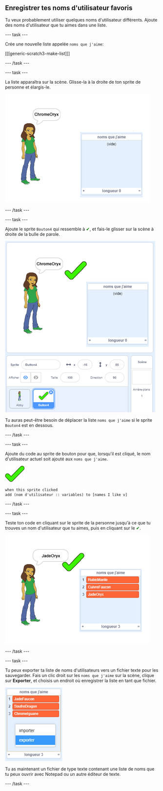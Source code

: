 ## Enregistrer tes noms d'utilisateur favoris

Tu veux probablement utiliser quelques noms d'utilisateur différents. Ajoute des noms d'utilisateur que tu aimes dans une liste.

--- task ---

Crée une nouvelle liste appelée `noms que j'aime`:

[[[generic-scratch3-make-list]]]

--- /task ---

--- task ---

La liste apparaîtra sur la scène. Glisse-la à la droite de ton sprite de personne et élargis-le.

![« noms que j'aime » avec redimensionnement en bas à gauche en surbrillance](images/usernames-like-stage.png)

--- /task ---

--- task ---

Ajoute le sprite `Bouton4` qui ressemble à <span style="color: green;">✔</span>, et fais-le glisser sur la scène à droite de la bulle de parole.

![sprite en coche vert sur la scène à côté des « noms que j'aime »](images/usernames-tick.png)

Tu auras peut-être besoin de déplacer la liste `noms que j'aime` si le sprite `Bouton4` est en dessous.

--- /task ---

--- task ---

Ajoute du code au sprite de bouton pour que, lorsqu'il est cliqué, le nom d'utilisateur actuel soit ajouté aux `noms que j'aime`.

![sprite de bouton](images/button-sprite.png)

```blocks3
when this sprite clicked
add (nom d'utilisateur :: variables) to [names I like v]
```

--- /task ---

--- task ---

Teste ton code en cliquant sur le sprite de la personne jusqu'à ce que tu trouves un nom d'utilisateur que tu aimes, puis en cliquant sur le <span style="color: green;">✔</span>.

![liste remplie des « noms que j'aime »](images/usernames-like-list.png)

--- /task ---

--- task ---

Tu peux exporter ta liste de noms d'utilisateurs vers un fichier texte pour les sauvegarder. Fais un clic droit sur les `noms que j'aime` sur la scène, clique sur **Exporter**, et choisis un endroit où enregistrer la liste en tant que fichier.

![menu liste avec option d'exportation en surbrillance](images/usernames-export.png)

Tu as maintenant un fichier de type texte contenant une liste de noms que tu peux ouvrir avec Notepad ou un autre éditeur de texte.

--- /task ---